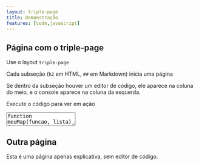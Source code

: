 ```yaml
---
layout: triple-page
title: Demonstração
features: [code,javascript]
---
```


## Página com o triple-page

Use o layout `triple-page`

Cada subseção (`h2` em HTML, `##` em Markdown) inicia uma página

Se dentro da subseção houver um editor de código, ele aparece na coluna do meio, e o console aparece na coluna da esquerda.

Execute o código para ver em ação

<textarea class="code">
function meuMap(funcao, lista) {
  let resultado = [];
  for (let i = 0; i < lista.length; i++) {
    resultado.push(funcao(lista[i]));
  }
  return resultado;
}

teste([2, 4, 6], meuMap(x => x * 2, [1, 2, 3]));
</textarea>

## Outra página

Esta é uma página apenas explicativa, sem editor de código.
